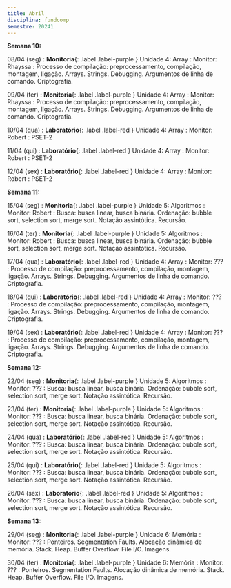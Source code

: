 ```yaml
---
title: Abril
disciplina: fundcomp 
semestre: 20241
---
```


**Semana 10:**

08/04 (seg)
: **Monitoria**{: .label .label-purple } Unidade 4: Array
  : Monitor: Rhayssa
: Processo de compilação: preprocessamento, compilação, montagem, ligação. Arrays. Strings. Debugging. Argumentos de linha de comando. Criptografia.

09/04 (ter)
: **Monitoria**{: .label .label-purple } Unidade 4: Array
  : Monitor: Rhayssa
: Processo de compilação: preprocessamento, compilação, montagem, ligação. Arrays. Strings. Debugging. Argumentos de linha de comando. Criptografia.

10/04 (qua)
: **Laboratório**{: .label .label-red } Unidade 4: Array
  : Monitor: Robert
: PSET-2

11/04 (qui)
: **Laboratório**{: .label .label-red } Unidade 4: Array
  : Monitor: Robert
: PSET-2

12/04 (sex)
: **Laboratório**{: .label .label-red } Unidade 4: Array
  : Monitor: Robert
: PSET-2

**Semana 11:**

15/04 (seg)
: **Monitoria**{: .label .label-purple } Unidade 5: Algoritmos
  : Monitor: Robert
: Busca: busca linear, busca binária. Ordenação: bubble sort, selection sort, merge sort. Notação assintótica. Recursão.

16/04 (ter)
: **Monitoria**{: .label .label-purple } Unidade 5: Algoritmos
  : Monitor: Robert
: Busca: busca linear, busca binária. Ordenação: bubble sort, selection sort, merge sort. Notação assintótica. Recursão.

17/04 (qua)
: **Laboratório**{: .label .label-red } Unidade 4: Array
  : Monitor: ???
: Processo de compilação: preprocessamento, compilação, montagem, ligação. Arrays. Strings. Debugging. Argumentos de linha de comando. Criptografia.


18/04 (qui)
: **Laboratório**{: .label .label-red } Unidade 4: Array
  : Monitor: ???
: Processo de compilação: preprocessamento, compilação, montagem, ligação. Arrays. Strings. Debugging. Argumentos de linha de comando. Criptografia.


19/04 (sex)
: **Laboratório**{: .label .label-red } Unidade 4: Array
  : Monitor: ???
: Processo de compilação: preprocessamento, compilação, montagem, ligação. Arrays. Strings. Debugging. Argumentos de linha de comando. Criptografia.


**Semana 12:**

22/04 (seg)
: **Monitoria**{: .label .label-purple } Unidade 5: Algoritmos
  : Monitor: ???
: Busca: busca linear, busca binária. Ordenação: bubble sort, selection sort, merge sort. Notação assintótica. Recursão.

23/04 (ter)
: **Monitoria**{: .label .label-purple } Unidade 5: Algoritmos
  : Monitor: ???
: Busca: busca linear, busca binária. Ordenação: bubble sort, selection sort, merge sort. Notação assintótica. Recursão.

24/04 (qua)
: **Laboratório**{: .label .label-red } Unidade 5: Algoritmos
  : Monitor: ???
: Busca: busca linear, busca binária. Ordenação: bubble sort, selection sort, merge sort. Notação assintótica. Recursão.

25/04 (qui)
: **Laboratório**{: .label .label-red } Unidade 5: Algoritmos
  : Monitor: ???
: Busca: busca linear, busca binária. Ordenação: bubble sort, selection sort, merge sort. Notação assintótica. Recursão.

26/04 (sex)
: **Laboratório**{: .label .label-red } Unidade 5: Algoritmos
  : Monitor: ???
: Busca: busca linear, busca binária. Ordenação: bubble sort, selection sort, merge sort. Notação assintótica. Recursão.

**Semana 13:**

29/04 (seg)
: **Monitoria**{: .label .label-purple } Unidade 6: Memória
  : Monitor: ???
: Ponteiros. Segmentation Faults. Alocação dinâmica de memória. Stack. Heap. Buffer Overflow. File I/O. Imagens.

30/04 (ter)
: **Monitoria**{: .label .label-purple } Unidade 6: Memória
  : Monitor: ???
: Ponteiros. Segmentation Faults. Alocação dinâmica de memória. Stack. Heap. Buffer Overflow. File I/O. Imagens.